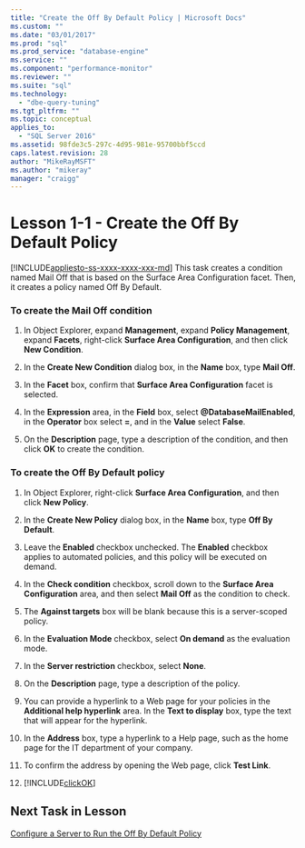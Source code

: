```yaml
---
title: "Create the Off By Default Policy | Microsoft Docs"
ms.custom: ""
ms.date: "03/01/2017"
ms.prod: "sql"
ms.prod_service: "database-engine"
ms.service: ""
ms.component: "performance-monitor"
ms.reviewer: ""
ms.suite: "sql"
ms.technology: 
  - "dbe-query-tuning"
ms.tgt_pltfrm: ""
ms.topic: conceptual
applies_to: 
  - "SQL Server 2016"
ms.assetid: 98fde3c5-297c-4d95-981e-95700bbf5ccd
caps.latest.revision: 28
author: "MikeRayMSFT"
ms.author: "mikeray"
manager: "craigg"
---
```

# Lesson 1-1 - Create the Off By Default Policy
[!INCLUDE[appliesto-ss-xxxx-xxxx-xxx-md](../../includes/appliesto-ss-xxxx-xxxx-xxx-md.md)]
This task creates a condition named Mail Off that is based on the Surface Area Configuration facet. Then, it creates a policy named Off By Default.  
  
### To create the Mail Off condition  
  
1.  In Object Explorer, expand **Management**, expand **Policy Management**, expand **Facets**, right-click **Surface Area Configuration**, and then click **New Condition**.  
  
2.  In the **Create New Condition** dialog box, in the **Name** box, type **Mail Off**.  
  
3.  In the **Facet** box, confirm that **Surface Area Configuration** facet is selected.  
  
4.  In the **Expression** area, in the **Field** box, select **@DatabaseMailEnabled**, in the **Operator** box select **=**, and in the **Value** select **False**.  
  
5.  On the **Description** page, type a description of the condition, and then click **OK** to create the condition.  
  
### To create the Off By Default policy  
  
1.  In Object Explorer, right-click **Surface Area Configuration**, and then click **New Policy**.  
  
2.  In the **Create New Policy** dialog box, in the **Name** box, type **Off By Default**.  
  
3.  Leave the **Enabled** checkbox unchecked. The **Enabled** checkbox applies to automated policies, and this policy will be executed on demand.  
  
4.  In the **Check condition** checkbox, scroll down to the **Surface Area Configuration** area, and then select **Mail Off** as the condition to check.  
  
5.  The **Against targets** box will be blank because this is a server-scoped policy.  
  
6.  In the **Evaluation Mode** checkbox, select **On demand** as the evaluation mode.  
  
7.  In the **Server restriction** checkbox, select **None**.  
  
8.  On the **Description** page, type a description of the policy.  
  
9. You can provide a hyperlink to a Web page for your policies in the **Additional help hyperlink** area. In the **Text to display** box, type the text that will appear for the hyperlink.  
  
10. In the **Address** box, type a hyperlink to a Help page, such as the home page for the IT department of your company.  
  
11. To confirm the address by opening the Web page, click **Test Link**.  
  
12. [!INCLUDE[clickOK](../../includes/clickok-md.md)]  
  
## Next Task in Lesson  
[Configure a Server to Run the Off By Default Policy](../../relational-databases/policy-based-management/lesson-1-2-configure-a-server-to-run-the-off-by-default-policy.md)  
  
  
  
